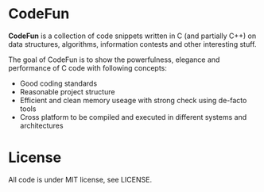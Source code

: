 # CodeFun

**CodeFun** is a collection of code snippets written in C (and partially C++) on data structures, algorithms, information contests and other interesting stuff.

The goal of CodeFun is to show the powerfulness, elegance and performance of C code with following concepts:
 - Good coding standards
 - Reasonable project structure
 - Efficient and clean memory useage with strong check using de-facto tools
 - Cross platform to be compiled and executed in different systems and architectures


# License
All code is under MIT license, see LICENSE.

